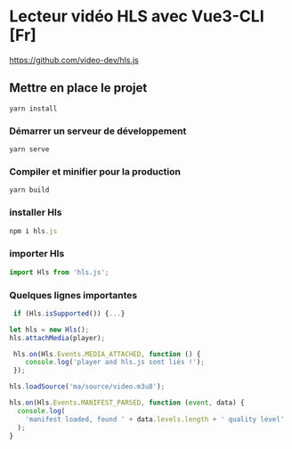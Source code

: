 # Lecteur vidéo HLS avec Vue3-CLI [Fr]

https://github.com/video-dev/hls.js

## Mettre en place le projet
```
yarn install
```

### Démarrer un serveur de développement
```
yarn serve
```

### Compiler et minifier pour la production
```
yarn build
```

### installer Hls
```js
npm i hls.js
```

### importer Hls
```js
import Hls from 'hls.js';
```

### Quelques lignes importantes

```js
 if (Hls.isSupported()) {...}
```
```js
let hls = new Hls();
hls.attachMedia(player);
```

```js
 hls.on(Hls.Events.MEDIA_ATTACHED, function () {
    console.log('player and hls.js sont liés !');
 });
```
```js
hls.loadSource('ma/source/video.m3u8');
```

```js
hls.on(Hls.Events.MANIFEST_PARSED, function (event, data) {
  console.log(
    'manifest loaded, found ' + data.levels.length + ' quality level'
  ); 
}
```
